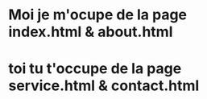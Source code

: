 # Moi je m'ocupe de la page index.html & about.html
# toi tu t'occupe de la page service.html & contact.html
